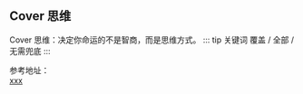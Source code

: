 ## Cover 思维

Cover 思维：决定你命运的不是智商，而是思维方式。
::: tip 关键词
覆盖 / 全部 / 无需兜底
:::

参考地址：<br/>
<a href="xx" target="_blank">xxx</a><br />
